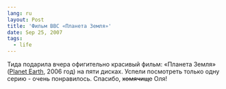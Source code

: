 ```yaml
---
lang: ru
layout: Post
title: 'Фильм BBC «Планета Земля»'
date: Sep 25, 2007
tags:
  - life
---
```


Тида подарила вчера офигительно красивый фильм: «Планета Земля» ([Planet Earth](http://www.imdb.com/title/tt0795176/), 2006 год) на пяти дисках. Успели посмотреть только одну серию - очень понравилось. Спасибо, ~~хомячище~~ Оля!

